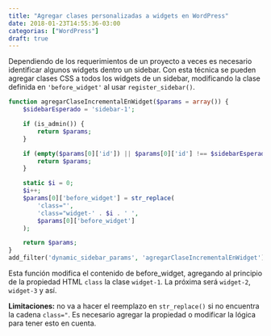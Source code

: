 ```yaml
---
title: "Agregar clases personalizadas a widgets en WordPress"
date: 2018-01-23T14:55:36-03:00
categorias: ["WordPress"]
draft: true
---
```


Dependiendo de los requerimientos de un proyecto a veces es necesario identificar algunos widgets dentro un sidebar. Con esta técnica se pueden agregar clases CSS a todos los widgets de un sidebar, modificando la clase definida en `'before_widget'` al usar `register_sidebar()`.

```php
function agregarClaseIncrementalEnWidget($params = array()) {
    $sidebarEsperado = 'sidebar-1';

    if (is_admin()) {
        return $params;
    }

    if (empty($params[0]['id']) || $params[0]['id'] !== $sidebarEsperado)) {
        return $params;
    }

    static $i = 0;
    $i++;
    $params[0]['before_widget'] = str_replace(
        'class="',
        'class="widget-' . $i . ' ',
        $params[0]['before_widget']
    );

    return $params;
}
add_filter('dynamic_sidebar_params', 'agregarClaseIncrementalEnWidget');
```

Esta función modifica el contenido de before_widget, agregando al principio de la propiedad HTML `class` la clase `widget-1`. La próxima será `widget-2`, `widget-3` y así.

**Limitaciones:** no va a hacer el reemplazo en `str_replace()` si no encuentra la cadena `class="`. Es necesario agregar la propiedad o modificar la lógica para tener esto en cuenta.
